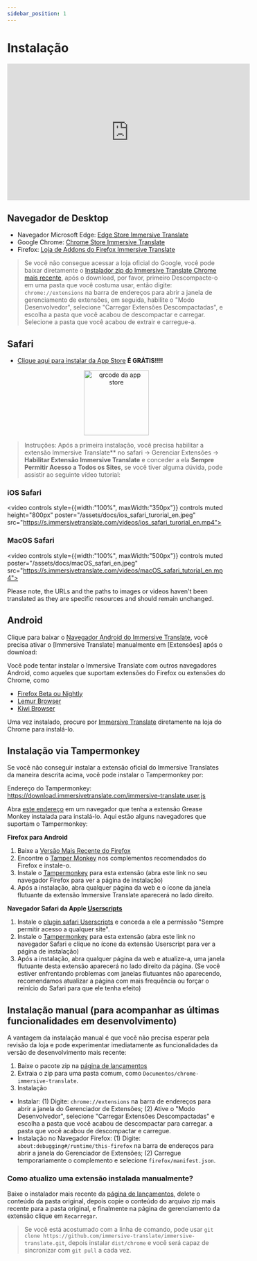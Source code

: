 ```yaml
---
sidebar_position: 1
---
```


# Instalação
<iframe width="560" height="315" src="https://www.youtube.com/embed/SHznc5kQCM4?si=RyZYUcjW560Bc57-" title="Reprodutor de vídeo do YouTube" frameborder="0" allow="accelerometer; autoplay; clipboard-write; encrypted-media; gyroscope; picture-in-picture; web-share" allowfullscreen></iframe>

## Navegador de Desktop

- Navegador Microsoft Edge: [Edge Store Immersive Translate](https://microsoftedge.microsoft.com/addons/detail/amkbmndfnliijdhojkpoglbnaaahippg)
- Google Chrome: [Chrome Store Immersive Translate](https://chrome.google.com/webstore/detail/immersive-translate/bpoadfkcbjbfhfodiogcnhhhpibjhbnh)
- Firefox: [Loja de Addons do Firefox Immersive Translate](https://addons.mozilla.org/firefox/addon/immersive-translate/)

> Se você não consegue acessar a loja oficial do Google, você pode baixar diretamente o [Instalador zip do Immersive Translate Chrome mais recente](https://download.immersivetranslate.com/latest/chrome-immersive-translate.zip), após o download, por favor, primeiro Descompacte-o em uma pasta que você costuma usar, então digite: `chrome://extensions` na barra de endereços para abrir a janela de gerenciamento de extensões, em seguida, habilite o "Modo Desenvolvedor", selecione "Carregar Extensões Descompactadas", e escolha a pasta que você acabou de descompactar e carregar. Selecione a pasta que você acabou de extrair e carregue-a.

## Safari

- [Clique aqui para instalar da App Store](https://apps.apple.com/app/immersive-translate/id6447957425) **É GRÁTIS!!!!**

<div align="center">
<img src="/assets/immersive-app-store.png" width="150" alt="qrcode da app store"/>
</div>

> Instruções: Após a primeira instalação, você precisa habilitar a extensão Immersive Translate\*\* no safari -> Gerenciar Extensões -> **Habilitar Extensão Immersive Translate** e conceder a ela **Sempre Permitir Acesso a Todos os Sites**, se você tiver alguma dúvida, pode assistir ao seguinte vídeo tutorial:

### iOS Safari

<video
controls style={{width:"100%", maxWidth:"350px"}}
controls
muted
height="800px"
poster="/assets/docs/ios_safari_turorial_en.jpeg" src="https://s.immersivetranslate.com/videos/ios_safari_turorial_en.mp4"></video>

### MacOS Safari

<video
controls style={{width:"100%", maxWidth:"500px"}}
controls
muted
poster="/assets/docs/macOS_safari_en.jpeg" src="https://s.immersivetranslate.com/videos/macOS_safari_tutorial_en.mp4"></video>

Please note, the URLs and the paths to images or videos haven't been translated as they are specific resources and should remain unchanged.

## Android

Clique para baixar o [Navegador Android do Immersive Translate](/android/), você precisa ativar o [Immersive Translate] manualmente em [Extensões] após o download:

Você pode tentar instalar o Immersive Translate com outros navegadores Android, como aqueles que suportam extensões do Firefox ou extensões do Chrome, como

- [Firefox Beta ou Nightly](https://www.mozilla.org/firefox/channel/android/)
- [Lemur Browser](https://lemurbrowser.com/app/)
- [Kiwi Browser](https://kiwibrowser.com/)

Uma vez instalado, procure por [Immersive Translate](https://chrome.google.com/webstore/detail/immersive-translate/bpoadfkcbjbfhfodiogcnhhhpibjhbnh) diretamente na loja do Chrome para instalá-lo.

## Instalação via Tampermonkey

Se você não conseguir instalar a extensão oficial do Immersive Translates da maneira descrita acima, você pode instalar o Tampermonkey por:

Endereço do Tampermonkey: https://download.immersivetranslate.com/immersive-translate.user.js

Abra [este endereço](https://download.immersivetranslate.com/immersive-translate.user.js) em um navegador que tenha a extensão Grease Monkey instalada para instalá-lo. Aqui estão alguns navegadores que suportam o Tampermonkey:

**Firefox para Android**

1. Baixe a [Versão Mais Recente do Firefox](https://www.mozilla.org/firefox/browsers/mobile/android/) 
2. Encontre o [Tamper Monkey](https://www.tampermonkey.net/) nos complementos recomendados do Firefox e instale-o.
3. Instale o [Tampermonkey](https://download.immersivetranslate.com/immersive-translate.user.js) para esta extensão (abra este link no seu navegador Firefox para ver a página de instalação)
4. Após a instalação, abra qualquer página da web e o ícone da janela flutuante da extensão Immersive Translate aparecerá no lado direito.

**Navegador Safari da Apple [Userscripts](https://itunes.apple.com/us/app/userscripts/id1463298887)**

1. Instale o [plugin safari Userscripts](https://itunes.apple.com/us/app/userscripts/id1463298887) e conceda a ele a permissão "Sempre permitir acesso a qualquer site".
2. Instale o [Tampermonkey](https://download.immersivetranslate.com/immersive-translate.user.js) para esta extensão (abra este link no navegador Safari e clique no ícone da extensão Userscript para ver a página de instalação)
3. Após a instalação, abra qualquer página da web e atualize-a, uma janela flutuante desta extensão aparecerá no lado direito da página. (Se você estiver enfrentando problemas com janelas flutuantes não aparecendo, recomendamos atualizar a página com mais frequência ou forçar o reinício do Safari para que ele tenha efeito)

## Instalação manual (para acompanhar as últimas funcionalidades em desenvolvimento)

A vantagem da instalação manual é que você não precisa esperar pela revisão da loja e pode experimentar imediatamente as funcionalidades da versão de desenvolvimento mais recente:

1. Baixe o pacote zip na [página de lançamentos](https://github.com/immersive-translate/immersive-translate/releases/)
2. Extraia o zip para uma pasta comum, como `Documentos/chrome-immersive-translate`.
3. Instalação

- Instalar: (1) Digite: `chrome://extensions` na barra de endereços para abrir a janela do Gerenciador de Extensões; (2) Ative o "Modo Desenvolvedor", selecione "Carregar Extensões Descompactadas" e escolha a pasta que você acabou de descompactar para carregar. a pasta que você acabou de descompactar e carregue.
- Instalação no Navegador Firefox: (1) Digite: `about:debugging#/runtime/this-firefox` na barra de endereços para abrir a janela do Gerenciador de Extensões; (2) Carregue temporariamente o complemento e selecione `firefox/manifest.json`.

### Como atualizo uma extensão instalada manualmente?

Baixe o instalador mais recente da [página de lançamentos](https://github.com/immersive-translate/immersive-translate/releases/), delete o conteúdo da pasta original, depois copie o conteúdo do arquivo zip mais recente para a pasta original, e finalmente na página de gerenciamento da extensão clique em `Recarregar`.

> Se você está acostumado com a linha de comando, pode usar `git clone https://github.com/immersive-translate/immersive-translate.git`, depois instalar `dist/chrome` e você será capaz de sincronizar com `git pull` a cada vez.